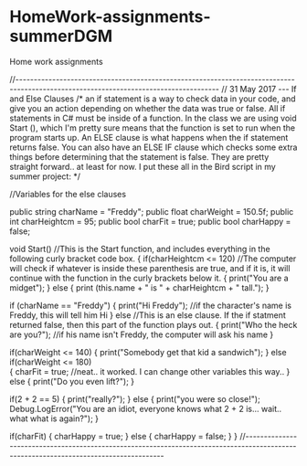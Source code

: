 # HomeWork-assignments-summerDGM
Home work assignments 

//-------------------------------------------------------------------------------------------------------------------------------------
// 31 May 2017 --- If and Else Clauses
/* an if statement is a way to check data in your code, and give you an action depending on whether the data was true or false.
All if statements in C# must be inside of a function. In the class we are using void Start (), which I'm pretty sure means that the function is set to run when the program starts up. An ELSE clause is what happens when the if statement returns false. You can also have an ELSE IF clause which checks some extra things before determining that the statement is false. They are pretty straight forward.. at least for now. I put these all in the Bird script in my summer project:
*/

//Variables for the else clauses

public string charName = "Freddy";
public float charWeight = 150.5f;
public int charHeightcm = 95;
public bool charFit = true;
public bool charHappy = false;

void Start() //This is the Start function, and includes everything in the following curly bracket code box.
{
  if(charHeightcm <= 120)    //The computer will check if whatever is inside these parenthesis are true, and if it is, it will continue with the function in the curly brackets below it. 
  {
  print("You are a midget");
  }
  else
  {
  print (this.name + " is " + charHeightcm + " tall.");
  }
  
  if (charName == "Freddy")
  {
  print("Hi Freddy"); //if the character's name is Freddy, this will tell him Hi
  }
  else  //This is an else clause. If the if statment returned false, then this part of the function plays out.
  {
  print("Who the heck are you?"); //if his name isn't Freddy, the computer will ask his name
  }
  
  if(charWeight <= 140)
  {
  print("Somebody get that kid a sandwich");
  }
  else if(charWeight <= 180)   
  {
  charFit = true; //neat.. it worked. I can change other variables this way.. 
  }
  else
  {
  print("Do you even lift?");
  }

  if(2 + 2 == 5)
  {
  print("really?");
  }
  else
  {
  print("you were so close!");
  Debug.LogError("You are an idiot, everyone knows what 2 + 2 is... wait.. what what is again?");
  }
  
  if(charFit)
  {
  charHappy = true;
  }
  else
  {
  charHappy = false;
  }
}
//--------------------------------------------------------------------------------------------------------------------------------------

